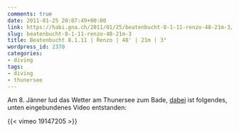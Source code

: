 ```yaml
---
comments: true
date: 2011-01-25 20:07:49+00:00
link: https://habi.gna.ch/2011/01/25/beatenbucht-8-1-11-renzo-48-21m-3/
slug: beatenbucht-8-1-11-renzo-48-21m-3
title: Beatenbucht 8.1.11 | Renzo | 48' | 21m | 3°
wordpress_id: 2370
categories:
- diving
tags:
- diving
- thunersee
---
```


Am 8. Jänner lud das Wetter am Thunersee zum Bade, [dabei](https://habi.gna.ch/divelog/2011.01.08.beatenbucht.pdf) ist folgendes, unten eingebundenes Video entstanden:

{{< vimeo 19147205 >}}
